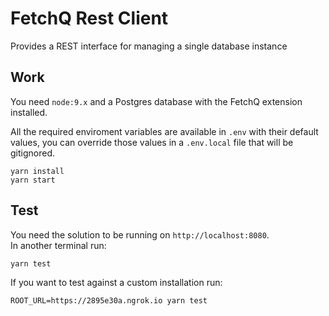 # FetchQ Rest Client

Provides a REST interface for managing a single database instance

## Work

You need `node:9.x` and a Postgres database with the FetchQ extension installed.

All the required enviroment variables are available in `.env` with their default
values, you can override those values in a `.env.local` file that will be gitignored.

```
yarn install
yarn start
```

## Test

You need the solution to be running on `http://localhost:8080`.  
In another terminal run:

```
yarn test
```

If you want to test against a custom installation run:

```
ROOT_URL=https://2895e30a.ngrok.io yarn test
```